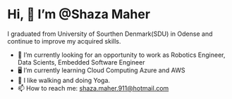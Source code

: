   #  Hi, 👋 I’m @Shaza Maher
  I graduated from University of Sourthen Denmark(SDU) in Odense and continue to improve my acquired skills.
- 👀 I’m currently looking for an opportunity to work as Robotics Engineer, Data Scients, Embedded Software Engineer 
- 🖥️ I’m currently learning Cloud Computing Azure and AWS
- 🌱 I like walking and doing Yoga. 
- 📫 How to reach me: shaza.maher.911@hotmail.com



